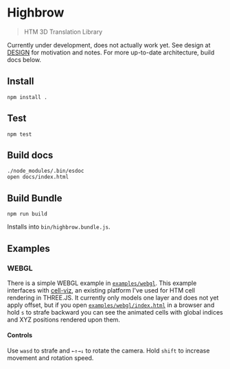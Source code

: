 # Highbrow

> HTM 3D Translation Library

Currently under development, does not actually work yet. See design at [DESIGN](DESIGN.md) for motivation and notes. For more up-to-date architecture, build docs below.

## Install

    npm install .

## Test

    npm test

## Build docs

    ./node_modules/.bin/esdoc
    open docs/index.html

## Build Bundle

    npm run build

Installs into `bin/highbrow.bundle.js`.

## Examples

### WEBGL

There is a simple WEBGL example in [`examples/webgl`](examples/webgl/). This example interfaces with [cell-viz](https://github.com/numenta/cell-viz), an existing platform I've used for HTM cell rendering in THREE.JS. It currently only models one layer and does not yet apply offset, but if you open [`examples/webgl/index.html`](examples/webgl/index.html) in a browser and hold `s` to strafe backward you can see the animated cells with global indices and XYZ positions rendered upon them.

#### Controls

Use `wasd` to strafe and `←↑→↓` to rotate the camera. Hold `shift` to increase movement and rotation speed.
